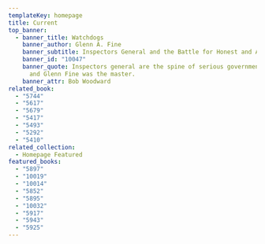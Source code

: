 ```yaml
---
templateKey: homepage
title: Current
top_banner:
  - banner_title: Watchdogs
    banner_author: Glenn A. Fine
    banner_subtitle: Inspectors General and the Battle for Honest and Accountable Government
    banner_id: "10047"
    banner_quote: Inspectors general are the spine of serious government oversight,
      and Glenn Fine was the master.
    banner_attr: Bob Woodward
related_book:
  - "5744"
  - "5617"
  - "5679"
  - "5417"
  - "5493"
  - "5292"
  - "5410"
related_collection:
  - Homepage Featured
featured_books:
  - "5897"
  - "10019"
  - "10014"
  - "5852"
  - "5895"
  - "10032"
  - "5917"
  - "5943"
  - "5925"
---
```

